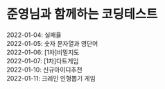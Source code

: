 준영님과 함께하는 코딩테스트
=

2022-01-04: 실패율<br>
2022-01-05: 숫자 문자열과 영단어<br>
2022-01-06: [1차]비밀지도   
2022-01-07: [1차]다트게임   
2022-01-10: 신규아이디추천  
2022-01-11: 크레인 인형뽑기 게임
